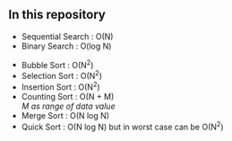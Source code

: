 ## In this repository 
- Sequential Search : O(N)
- Binary Search : O(log N)


* Bubble Sort : O(N<sup>2</sup>)
* Selection Sort : O(N<sup>2</sup>)
* Insertion Sort : O(N<sup>2</sup>)
* Counting Sort : O(N + M)  
  *M as range of data value*
* Merge Sort : O(N log N)
* Quick Sort : O(N log N) but in worst case can be O(N<sup>2</sup>)